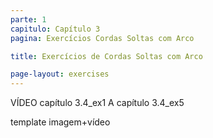 ```yaml
---
parte: 1
capitulo: Capítulo 3
pagina: Exercícios Cordas Soltas com Arco

title: Exercícios de Cordas Soltas com Arco

page-layout: exercises
---
```


VÍDEO capítulo 3.4_ex1 A capítulo 3.4_ex5

template imagem+vídeo
